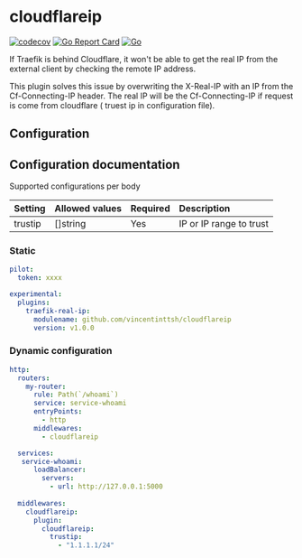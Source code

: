 # cloudflareip
[![codecov](https://codecov.io/gh/vincentinttsh/cloudflareip/branch/master/graph/badge.svg?token=QFGZS5QJSG)](https://codecov.io/gh/vincentinttsh/cloudflareip)
[![Go Report Card](https://goreportcard.com/badge/github.com/vincentinttsh/cloudflareip)](https://goreportcard.com/report/github.com/vincentinttsh/cloudflareip)
[![Go](https://github.com/vincentinttsh/cloudflareip/actions/workflows/go.yml/badge.svg)](https://github.com/vincentinttsh/cloudflareip/actions/workflows/go.yml)

If Traefik is behind Cloudflare, it won't be able to get the real IP from the external client by checking the remote IP address.

This plugin solves this issue by overwriting the X-Real-IP with an IP from the Cf-Connecting-IP header. The real IP will be the Cf-Connecting-IP if request is come from cloudflare ( truest ip in configuration file).

## Configuration

## Configuration documentation

Supported configurations per body

| Setting| Allowed values | Required | Description |
| :-- | :-- | :-- | :-- |
| trustip | []string | Yes | IP or IP range to trust |

### Static

```yaml
pilot:
  token: xxxx

experimental:
  plugins:
    traefik-real-ip:
      modulename: github.com/vincentinttsh/cloudflareip
      version: v1.0.0
```
### Dynamic configuration

```yaml
http:
  routers:
    my-router:
      rule: Path(`/whoami`)
      service: service-whoami
      entryPoints:
        - http
      middlewares:
        - cloudflareip

  services:
   service-whoami:
      loadBalancer:
        servers:
          - url: http://127.0.0.1:5000
  
  middlewares:
    cloudflareip:
      plugin:
        cloudflareip:
          trustip:
            - "1.1.1.1/24"
```
